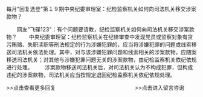 每月"回复选登"第１９期中央纪委审理室：纪检监察机关如何向司法机关移交涉案款物？










　　网友"飞碟123"：有个问题要请教，纪检监察机关如何向司法机关移交涉案款物？
　　中央纪委审理室：纪检监察机关在纪律审查中发现党员或监察对象有贪污贿赂、失职渎职等刑法规定的行为涉嫌犯罪的，应当将涉嫌犯罪的问题或线索移送司法机关依法处理。其中，对与该涉嫌犯罪问题和线索相关的涉案款物，应随案移送司法机关；对其他与涉嫌犯罪问题无关的涉案款物，由纪检监察机关依纪依规进行处理。
　　涉案款物移送司法机关后，对司法机关认为不构成犯罪，但构成违纪的涉案款物，司法机关应当按规定退回纪检监察机关依纪依规处理。


\>\>点击查看更多回复　　　　　　　　　　　　　　　\>\>点击进入留言咨询
